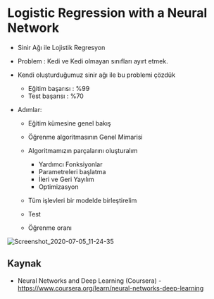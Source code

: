 # Logistic Regression with a Neural Network

* Sinir Ağı ile Lojistik Regresyon

* Problem : Kedi ve Kedi olmayan sınıfları ayırt etmek.

* Kendi oluşturduğumuz sinir ağı ile bu problemi çözdük
    * Eğitim başarısı : %99
    * Test başarısı : %70
    
* Adımlar:

    * Eğitim kümesine genel bakış
    
    * Öğrenme algoritmasının Genel Mimarisi
    
    * Algoritmamızın parçalarını oluşturalım
         * Yardımcı Fonksiyonlar
         * Parametreleri başlatma
         * İleri ve Geri Yayılım
         * Optimizasyon
         
    * Tüm işlevleri bir modelde birleştirelim
    
    * Test
    
    * Öğrenme oranı

![Screenshot_2020-07-05_11-24-35](https://user-images.githubusercontent.com/54184905/86528622-7e430900-beb2-11ea-82d1-842a8b67e742.png)

## Kaynak

* Neural Networks and Deep Learning (Coursera) - https://www.coursera.org/learn/neural-networks-deep-learning
